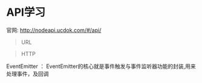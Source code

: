 # API学习

官网: http://nodeapi.ucdok.com/#/api/

> URL

> HTTP   

EventEmitter ： EventEmitter的核心就是事件触发与事件监听器功能的封装,用来处理事件，及回调   
